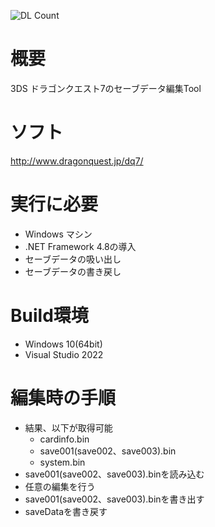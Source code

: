 ![DL Count](https://img.shields.io/github/downloads/turtle-insect/DQ7/total.svg)

# 概要
3DS ドラゴンクエスト7のセーブデータ編集Tool

# ソフト
http://www.dragonquest.jp/dq7/

# 実行に必要
* Windows マシン
* .NET Framework 4.8の導入
* セーブデータの吸い出し
* セーブデータの書き戻し

# Build環境
* Windows 10(64bit)
* Visual Studio 2022

# 編集時の手順
   * 結果、以下が取得可能
      * cardinfo.bin
      * save001(save002、save003).bin
      * system.bin
* save001(save002、save003).binを読み込む
* 任意の編集を行う
* save001(save002、save003).binを書き出す
* saveDataを書き戻す
